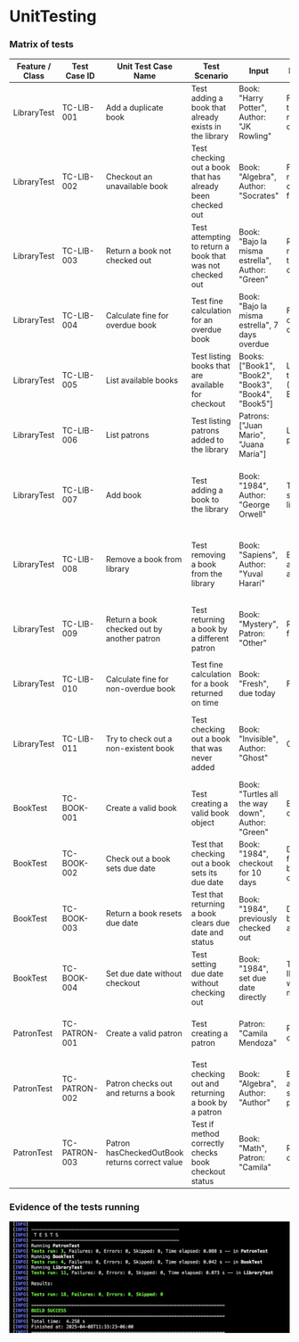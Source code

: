 # UnitTesting

### Matrix of tests

| Feature / Class    | Test Case ID    | Unit Test Case Name                         | Test Scenario                                          | Input                                      | Expected Outcome                                               | Remarks                                                                                     |
|--------------------|-----------------|---------------------------------------------|--------------------------------------------------------|--------------------------------------------|----------------------------------------------------------------|---------------------------------------------------------------------------------------------|
| LibraryTest        | TC-LIB-001      | Add a duplicate book                        | Test adding a book that already exists in the library  | Book: "Harry Potter", Author: "JK Rowling" | First add returns true, second add returns false due to duplication | Tests book uniqueness in the library                                                            |
| LibraryTest        | TC-LIB-002      | Checkout an unavailable book                | Test checking out a book that has already been checked out | Book: "Algebra", Author: "Socrates"        | First checkout returns true, second checkout returns false        | Simulates a book that was already checked out by a patron                                        |
| LibraryTest        | TC-LIB-003      | Return a book not checked out               | Test attempting to return a book that was not checked out | Book: "Bajo la misma estrella", Author: "Green" | Return operation returns false due to the book not being checked out | Verifies that non-checked-out books cannot be returned                                         |
| LibraryTest        | TC-LIB-004      | Calculate fine for overdue book             | Test fine calculation for an overdue book              | Book: "Bajo la misma estrella", 7 days overdue | Fine of 5.00 is calculated for overdue book                       | Simulates overdue fine calculation based on due date                                            |
| LibraryTest        | TC-LIB-005      | List available books                        | Test listing books that are available for checkout     | Books: ["Book1", "Book2", "Book3", "Book4", "Book5"] | List contains only the available books (Book1, Book2, Book3)     | Verifies the proper listing of available books after some are checked out                        |
| LibraryTest        | TC-LIB-006      | List patrons                                | Test listing patrons added to the library              | Patrons: ["Juan Mario", "Juana Maria"]    | List contains both patrons                                        | Ensures that patrons are properly added and listed                                               |
| LibraryTest        | TC-LIB-007      | Add book                                    | Test adding a book to the library                      | Book: "1984", Author: "George Orwell"     | The book is added successfully to the library                      | Checks that the book is properly added to the list of available books                           |
| LibraryTest        | TC-LIB-008      | Remove a book from library                  | Test removing a book from the library                  | Book: "Sapiens", Author: "Yuval Harari"   | Book is removed and not found in available list                   | Ensures that books can be successfully removed from the library                                 |
| LibraryTest        | TC-LIB-009      | Return a book checked out by another patron | Test returning a book by a different patron            | Book: "Mystery", Patron: "Other"           | Return operation fails                                           | Confirms that only the patron who checked out the book can return it                           |
| LibraryTest        | TC-LIB-010      | Calculate fine for non-overdue book         | Test fine calculation for a book returned on time      | Book: "Fresh", due today                   | Fine is 0.0                                                     | Verifies that no fine is calculated if the book is not overdue                                 |
| LibraryTest        | TC-LIB-011      | Try to check out a non-existent book        | Test checking out a book that was never added          | Book: "Invisible", Author: "Ghost"         | Checkout fails                                                   | Confirms that only existing books in the library can be checked out                            |
| BookTest           | TC-BOOK-001     | Create a valid book                         | Test creating a valid book object                      | Book: "Turtles all the way down", Author: "Green" | Book object is created successfully                               | Verifies the creation of a book object with valid attributes                                     |
| BookTest           | TC-BOOK-002     | Check out a book sets due date              | Test that checking out a book sets its due date        | Book: "1984", checkout for 10 days         | Due date is 10 days from current date, book is marked as checked out | Ensures correct internal state and due date logic                                                  |
| BookTest           | TC-BOOK-003     | Return a book resets due date               | Test that returning a book clears due date and status  | Book: "1984", previously checked out       | Due date is null, book is marked as available                    | Ensures return logic resets all relevant book data                                               |
| BookTest           | TC-BOOK-004     | Set due date without checkout               | Test setting due date without checking out             | Book: "1984", set due date directly        | Throws IllegalStateException with correct message                | Validates defensive programming to avoid invalid state                                           |
| PatronTest         | TC-PATRON-001   | Create a valid patron                       | Test creating a patron                                 | Patron: "Camila Mendoza"                   | Patron object is created successfully                              | Ensures that a patron is created properly with a name                                            |
| PatronTest         | TC-PATRON-002   | Patron checks out and returns a book        | Test checking out and returning a book by a patron     | Book: "Algebra", Author: "Author"         | Book is checked out and returned successfully by the patron        | Verifies that a patron can check out and return books correctly                                  |
| PatronTest         | TC-PATRON-003   | Patron hasCheckedOutBook returns correct value | Test if method correctly checks book checkout status | Book: "Math", Patron: "Camila"             | Returns false before checkout, true after                        | Confirms proper book-tracking per patron                                                          |


### Evidence of the tests running

![Tests running](./TestsRunning.png)

